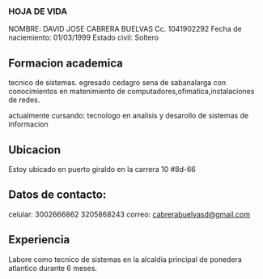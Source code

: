 ### HOJA DE VIDA

NOMBRE: DAVID JOSE CABRERA BUELVAS
Cc. 1041902292
Fecha de naciemiento: 01/03/1999
Estado civil: Soltero

## Formacion academica

tecnico de sistemas. egresado cedagro sena de sabanalarga con conocimientos en matenimiento de computadores,ofimatica,instalaciones de redes.

actualmente cursando: tecnologo en analisis y desarollo de sistemas de informacion

## Ubicacion 

Estoy ubicado en puerto giraldo en la carrera 10 #8d-66

## Datos de contacto:

celular: 3002666862
         3205868243
correo: cabrerabuelvasd@gmail.com

## Experiencia 

Labore como tecnico de sistemas en la alcaldia principal de ponedera atlantico durante 6 meses.